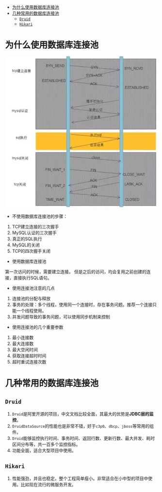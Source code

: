 <!-- TOC -->

- [为什么使用数据库连接池](#为什么使用数据库连接池)
- [几种常用的数据库连接池](#几种常用的数据库连接池)
  - [`Druid`](#druid)
  - [`Hikari`](#hikari)

<!-- /TOC -->

# 为什么使用数据库连接池
![数据库连接池使用](/ASSET/数据库连接池有无对比.png)

- 不使用数据库连接池的步骤：

1. TCP建立连接的三次握手
2. MySQL认证的三次握手
3. 真正的SQL执行
4. MySQL的关闭
5. TCP的四次握手关闭

- 使用数据库连接池

第一次访问的时候，需要建立连接。 但是之后的访问，均会复用之前创建的连接，直接执行SQL语句。

- 使用连接池注意的几点

1. 连接池的分配与释放
2. 事务的处理：多个线程，使用同一个连接时，存在事务问题。推荐一个连接只能一个线程使用。
3. 并发问题导致的事务问题，可以使用同步机制来控制

- 使用连接池的几个重要参数

1. 最小连接数
2. 最大连接数
3. 最大空闲时间
4. 获取连接超时时间
5. 超时重试连接次数


# 几种常用的数据库连接池

## `Druid`

1. `Druid`是阿里开源的项目，中文文档比较全面，其最大的优势是**JDBC层的监控**。
2. `DruidDataSource`的性能也是非常不错，好于`c3p0`、`dbcp`、`jboss`等常用的组件。
3. `Druid`能够监控执行时间、事务时间、返回行数、更新行数、最大并发、耗时区间分布等，共一百多个监控指标。
4. 功能全面，适合大型项目中使用。

## `Hikari`

1. 性能强劲，并且也稳定。整个工程简单瘦小。非常适合在小中型的项目中使用。比如现在流行的微服务开发。